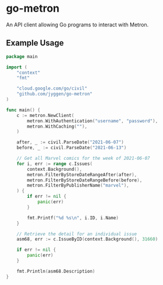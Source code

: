# go-metron

An API client allowing Go programs to interact with Metron.                                                                                                                                                                                                                                                                                                                                                                                                                                                                                                                                                                                                                                                                                                                          

## Example Usage

```go
package main

import (
	"context"
	"fmt"

	"cloud.google.com/go/civil"
	"github.com/jyggen/go-metron"
)

func main() {
	c := metron.NewClient(
		metron.WithAuthentication("username", "password"),
		metron.WithCaching(""),
	)

	after, _ := civil.ParseDate("2021-06-07")
	before, _ := civil.ParseDate("2021-06-13")

	// Get all Marvel comics for the week of 2021-06-07
	for i, err := range c.Issues(
		context.Background(),
		metron.FilterByStoreDateRangeAfter(after),
		metron.FilterByStoreDateRangeBefore(before),
		metron.FilterByPublisherName("marvel"),
	) {
		if err != nil {
			panic(err)
		}

		fmt.Printf("%d %s\n", i.ID, i.Name)
	}

	// Retrieve the detail for an individual issue
	asm68, err := c.IssueByID(context.Background(), 31660)

	if err != nil {
		panic(err)
	}

	fmt.Println(asm68.Description)
}

```
